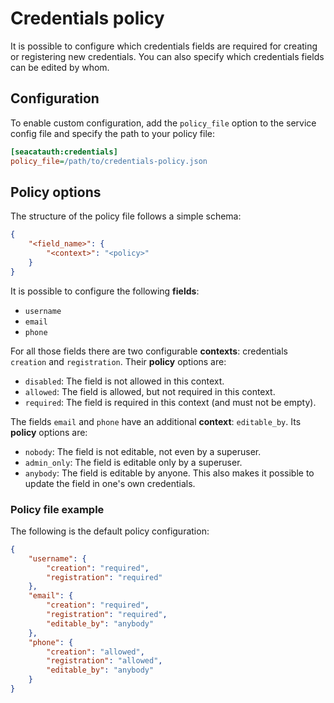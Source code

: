 # Credentials policy

It is possible to configure which credentials fields are required for creating or registering new credentials.
You can also specify which credentials fields can be edited by whom.

## Configuration

To enable custom configuration, add the `policy_file` option to the service config file 
and specify the path to your policy file:

```ini
[seacatauth:credentials]
policy_file=/path/to/credentials-policy.json
```

## Policy options

The structure of the policy file follows a simple schema:

```json
{
    "<field_name>": {
        "<context>": "<policy>"
    }
}
```

It is possible to configure the following **fields**:
- `username`
- `email`
- `phone`

For all those fields there are two configurable **contexts**: credentials `creation` and `registration`.
Their **policy** options are:
- `disabled`: The field is not allowed in this context.
- `allowed`: The field is allowed, but not required in this context.
- `required`: The field is required in this context (and must not be empty).

The fields `email` and `phone` have an additional **context**: `editable_by`.
Its **policy** options are:
- `nobody`: The field is not editable, not even by a superuser.
- `admin_only`: The field is editable only by a superuser.
- `anybody`: The field is editable by anyone. This also makes it possible to update the field in one's own credentials.


### Policy file example

The following is the default policy configuration:

```json
{
	"username": {
		"creation": "required",
		"registration": "required"
	},
	"email": {
		"creation": "required",
		"registration": "required",
		"editable_by": "anybody"
	},
	"phone": {
		"creation": "allowed",
		"registration": "allowed",
		"editable_by": "anybody"
	}
}
```
